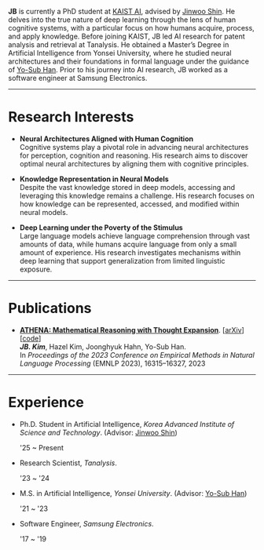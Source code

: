 **JB** is currently a PhD student at [KAIST AI](https://gsai.kaist.ac.kr/), advised by [Jinwoo Shin](https://alinlab.kaist.ac.kr/shin.html). He delves into the true nature of deep learning through the lens of human cognitive systems, with a particular focus on how humans acquire, process, and apply knowledge. Before joining KAIST, JB led AI research for patent analysis and retrieval at Tanalysis. He obtained a Master’s Degree in Artificial Intelligence from Yonsei University, where he studied neural architectures and their foundations in formal language under the guidance of [Yo-Sub Han](https://toc.yonsei.ac.kr/~emmous/). Prior to his journey into AI research, JB worked as a software engineer at Samsung Electronics.

---

# Research Interests

- **Neural Architectures Aligned with Human Cognition** \
Cognitive systems play a pivotal role in advancing neural architectures for perception, cognition and reasoning. His research aims to discover optimal neural architectures by aligning them with cognitive principles.

- **Knowledge Representation in Neural Models** \
Despite the vast knowledge stored in deep models, accessing and leveraging this knowledge remains a challenge. His research focuses on how knowledge can be represented, accessed, and modified within neural models.

- **Deep Learning under the Poverty of the Stimulus** \
Large language models achieve language comprehension through vast amounts of data, while humans acquire language from only a small amount of experience. His research investigates mechanisms within deep learning that support generalization from limited linguistic exposure.

---

# Publications

- [**ATHENA: Mathematical Reasoning with Thought Expansion**](https://aclanthology.org/2023.emnlp-main.1014/). [[arXiv](https://arxiv.org/abs/2311.01036)] [[code](https://github.com/the-jb/athena-math)] \
***JB. Kim***, Hazel Kim, Joonghyuk Hahn, Yo-Sub Han. \
In *Proceedings of the 2023 Conference on Empirical Methods in Natural Language Processing* (EMNLP 2023), 16315–16327, 2023

---

# Experience

- Ph.D. Student in Artificial Intelligence, *Korea Advanced Institute of Science and Technology*. (Advisor: [Jinwoo Shin](https://alinlab.kaist.ac.kr/shin.html))
  <p class="date" style="display: inline; white-space: nowrap;">'25 ~ Present</p>

- Research Scientist, *Tanalysis*.
  <p class="date" style="display: inline; white-space: nowrap;">'23 ~ '24</p>

- M.S. in Artificial Intelligence, *Yonsei University*. (Advisor: [Yo-Sub Han](https://toc.yonsei.ac.kr/~emmous/))
  <p class="date" style="display: inline; white-space: nowrap;">'21 ~ '23</p>

- Software Engineer, *Samsung Electronics*.
  <p class="date" style="display: inline; white-space: nowrap;">'17 ~ '19</p>
